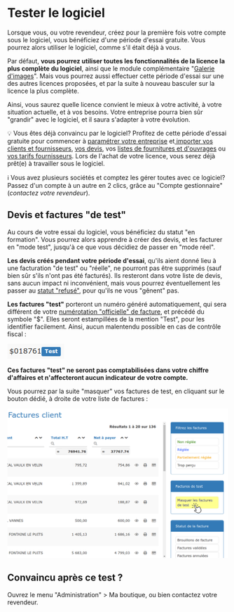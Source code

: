 # Tester le logiciel

Lorsque vous, ou votre revendeur, créez pour la première fois votre compte sous le logiciel, vous bénéficiez d'une période d'essai gratuite. Vous pourrez alors utiliser le logiciel, comme s'il était déjà à vous.

Par défaut, **vous pourrez utiliser toutes les fonctionnalités de la licence la plus complète du logiciel**, ainsi que le module complémentaire "[Galerie d'images](../les-plus-du-logiciel/galerie-dimages.md)". Mais vous pourrez aussi effectuer cette période d'essai sur une des autres licences proposées, et par la suite à nouveau basculer sur la licence la plus complète.

Ainsi, vous saurez quelle licence convient le mieux à votre activité, à votre situation actuelle, et à vos besoins. Votre entreprise pourra bien sûr "grandir" avec le logiciel, et il saura s'adapter à votre évolution.

:bulb: Vous êtes déjà convaincu par le logiciel? Profitez de cette période d'essai gratuite pour commencer à [paramétrer votre entreprise](parametrage-de-mon-entreprise/) et[ importer vos clients et fournisseurs](../pour-aller-plus-loin/les-tiers/importer.md), [vos devis](../pour-aller-plus-loin/les-devis/import-export.md), vos [listes de fournitures et d'ouvrages](../pour-aller-plus-loin/bibliotheque-de-chiffrage/importer/import-de-fichier-fournitures-ou-ouvrages.md) ou [vos tarifs fournisseurs](../pour-aller-plus-loin/bibliotheque-de-chiffrage/importer/import-de-tarifs-fournisseurs.md). Lors de l'achat de votre licence, vous serez déjà prêt(e) à travailler sous le logiciel.

:information_source: Vous avez plusieurs sociétés et comptez les gérer toutes avec ce logiciel? Passez d'un compte à un autre en 2 clics, grâce au "Compte gestionnaire" (_contactez votre revendeur_).

## Devis et factures "de test"

Au cours de votre essai du logiciel, vous bénéficiez du statut "en formation". Vous pourrez alors apprendre à créer des devis, et les facturer en "mode test", jusqu'à ce que vous décidiez de passer en "mode réel".

**Les devis créés pendant votre période d'essai**, qu'ils aient donné lieu à une facturation "de test" ou "réelle", ne pourront pas être supprimés (sauf bien sûr s'ils n'ont pas été facturés). Ils resteront dans votre liste de devis, sans aucun impact ni inconvénient, mais vous pourrez éventuellement les passer au [statut "refusé"](../pour-aller-plus-loin/les-devis/statut-des-devis.md), pour qu'ils ne vous "gênent" pas.

**Les factures "test"** porteront un numéro généré automatiquement, qui sera différent de votre [numérotation "officielle" de facture](parametrage-de-mon-entreprise/numerotation-des-documents.md), et précédé du symbole "$". Elles seront estampillées de la mention "Test", pour les identifier facilement. Ainsi, aucun malentendu possible en cas de contrôle fiscal :

![](<../.gitbook/assets/screenshot-218- (1).png>)

**Ces factures "test" ne seront pas comptabilisées dans votre chiffre d'affaires et n'affecteront aucun indicateur de votre compte.**

Vous pourrez par la suite "masquer" vos factures de test, en cliquant sur le bouton dédié, à droite de votre liste de factures :

![](../.gitbook/assets/screenshot-216b-.png)

## Convaincu après ce test ? 

Ouvrez le menu "Administration" > Ma boutique, ou bien contactez votre revendeur.

